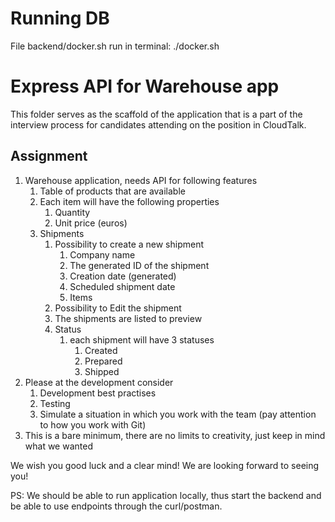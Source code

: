 # Running DB
File backend/docker.sh run in terminal: ./docker.sh

# Express API for Warehouse app

This folder serves as the scaffold of the application that is a part of the interview process for candidates attending on the position in CloudTalk.

## Assignment

1. Warehouse application, needs API for following features
   1. Table of products that are available
   2. Each item will have the following properties
      1. Quantity
      2. Unit price (euros)
   3. Shipments
      1. Possibility to create a new shipment
         1. Company name
         2. The generated ID of the shipment
         3. Creation date (generated)
         4. Scheduled shipment date
         5. Items
      2. Possibility to Edit the shipment
      3. The shipments are listed to preview
      4. Status
         1. each shipment will have 3 statuses
            1. Created
            2. Prepared
            3. Shipped
2. Please at the development consider
   1. Development best practises
   2. Testing
   3. Simulate a situation in which you work with the team (pay attention to how you work with Git)
3. This is a bare minimum, there are no limits to creativity, just keep in mind what we wanted

We wish you good luck and a clear mind! We are looking forward to seeing you!

PS: We should be able to run application locally, thus start the backend and be able to use endpoints through the curl/postman.
